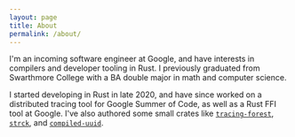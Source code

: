 ```yaml
---
layout: page
title: About
permalink: /about/
---
```


I'm an incoming software engineer at Google, and have interests in compilers and developer tooling in Rust.
I previously graduated from Swarthmore College with a BA double major in math and computer science.

I started developing in Rust in late 2020, and have since worked on a distributed
tracing tool for Google Summer of Code, as well as a Rust FFI tool at Google.
I've also authored some small crates like [`tracing-forest`], [`strck`], and
[`compiled-uuid`].

[`tracing-forest`]: https://crates.io/crates/tracing-forest
[`strck`]: https://crates.io/crates/strck
[`compiled-uuid`]: https://crates.io/crates/compiled-uuid


